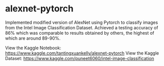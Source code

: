 # alexnet-pytorch
Implemented modified version of AlexNet using Pytorch to classify images from the Intel Image Classification Dataset. Achieved a testing accuracy of 86% which was comparable to results obtained by others, the highest of which are around 89-90%.

View the Kaggle Notebook: https://www.kaggle.com/tantingxuankelly/alexnet-pytorch
View the Kaggle Dataset: https://www.kaggle.com/puneet6060/intel-image-classification
